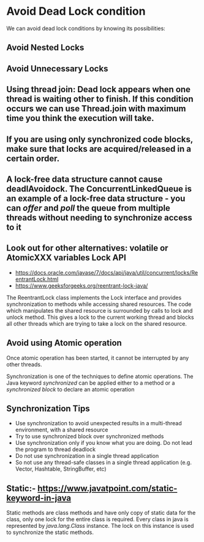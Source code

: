 # Avoid Dead Lock condition

We can avoid dead lock conditions by knowing its possibilities:

## Avoid Nested Locks

## Avoid Unnecessary Locks

## Using thread join: Dead lock appears when one thread is waiting other to finish. If this condition occurs we can use Thread.join with maximum time you think the execution will take. 

## If you are using only synchronized code blocks, make sure that locks are acquired/released in a certain order.

## A lock-free data structure cannot cause deadlAvoidock. The **ConcurrentLinkedQueue** is an example of a lock-free data structure - you can *offer* and *poll* the queue from multiple threads without needing to synchronize access to it

## Look out for other alternatives: volatile or AtomicXXX variables Lock API 
- https://docs.oracle.com/javase/7/docs/api/java/util/concurrent/locks/ReentrantLock.html
- https://www.geeksforgeeks.org/reentrant-lock-java/

The ReentrantLock class implements the Lock interface and provides synchronization to methods while accessing shared resources. The code which manipulates the shared resource is surrounded by calls to lock and unlock method. This gives a lock to the current working thread and blocks all other threads which are trying to take a lock on the shared resource.

## Avoid using Atomic operation
Once atomic operation has been started, it cannot be interrupted by any other threads. 

Synchronization is one of the techniques to define atomic operations. The Java keyword *synchronized* can be applied either to a method or a *synchronized block* to declare an atomic operation

## Synchronization Tips
- Use synchronization to avoid unexpected results in a multi-thread environment, with a shared resource 
- Try to use synchronized block over synchronized methods
- Use synchronization only if you know what you are doing. Do not lead the program to thread deadlock 
- Do not use synchronization in a single thread application 
- So not use any thread-safe classes in a single thread application (e.g. Vector, Hashtable, StringBuffer, etc)

## Static:- https://www.javatpoint.com/static-keyword-in-java
Static methods are class methods and have only copy of static data for the class, only one lock for the entire class is required. Every class in java is represented by *java.lang.Class* instance. The lock on this instance is used to synchronize the static methods. 
